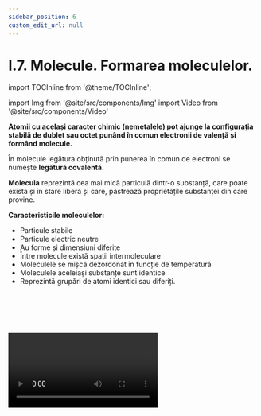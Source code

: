 ```yaml
---
sidebar_position: 6
custom_edit_url: null
---
```


# I.7. Molecule. Formarea moleculelor.

import TOCInline from '@theme/TOCInline';

<TOCInline toc={toc} />



import Img from '@site/src/components/Img'
import Video from '@site/src/components/Video'





<div class="alert alert--primary" role="alert">

**Atomii cu același caracter chimic (nemetalele) pot ajunge la configurația stabilă de dublet sau octet punând în comun electronii de valență și formând molecule.**

În molecule legătura obținută prin punerea în comun de electroni se numește **legătură covalentă.** 

**Molecula** reprezintă cea mai mică particulă dintr-o substanță, care poate exista și în stare liberă și care, păstrează proprietățile substanței din care provine.



**Caracteristicile moleculelor:**

- Particule stabile
- Particule electric neutre
- Au forme și dimensiuni diferite
- Între molecule există spații intermoleculare
- Moleculele se mișcă dezordonat în funcție de temperatură
- Moleculele aceleiași substanțe sunt identice
- Reprezintă grupări de atomi identici sau diferiți.




</div>

<br></br>
<br></br>



<Video src="https://www.youtube.com/embed/Fvbdoc53OJw" lazy={false} />



<br></br>
<br></br>





<Img className="img-responsive4" src="chimie/clasa9/capitolul1/I-7-molecule-formarea-moleculelor-poza1-formarea-compusilor-chimici-anorganici.png" width="1000" height="483" lazy={false} />

